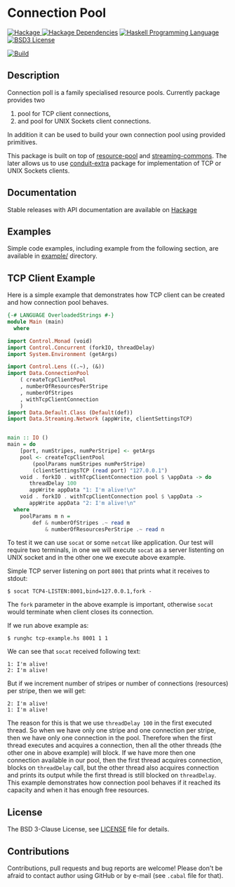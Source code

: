 Connection Pool
===============

[![Hackage](http://img.shields.io/hackage/v/connection-pool.svg)
][Hackage: connection-pool]
[![Hackage Dependencies](https://img.shields.io/hackage-deps/v/connection-pool.svg)](http://packdeps.haskellers.com/reverse/connection-pool)
[![Haskell Programming Language](https://img.shields.io/badge/language-Haskell-blue.svg)][Haskell.org]
[![BSD3 License](http://img.shields.io/badge/license-BSD3-brightgreen.svg)][tl;dr Legal: BSD3]

[![Build](https://travis-ci.org/trskop/connection-pool.svg)](https://travis-ci.org/trskop/connection-pool)


Description
-----------

Connection poll is a family specialised resource pools. Currently package
provides two

1. pool for TCP client connections,
2. and pool for UNIX Sockets client connections.

In addition it can be used to build your own connection pool using provided primitives.

This package is built on top of [resource-pool][Hackage: resource-pool] and
[streaming-commons][Hackage: streaming-commons]. The later allows us to use
[conduit-extra][Hackage: conduit-extra] package for implementation of TCP or
UNIX Sockets clients.


Documentation
-------------

Stable releases with API documentation are available on
[Hackage][Hackage: connection-pool]


Examples
--------

Simple code examples, including example from the following section, are
available in [example/](example/) directory.


TCP Client Example
------------------

Here is a simple example that demonstrates how TCP client can be created and
how connection pool behaves.

```haskell
{-# LANGUAGE OverloadedStrings #-}
module Main (main)
  where

import Control.Monad (void)
import Control.Concurrent (forkIO, threadDelay)
import System.Environment (getArgs)

import Control.Lens ((.~), (&))
import Data.ConnectionPool
    ( createTcpClientPool
    , numberOfResourcesPerStripe
    , numberOfStripes
    , withTcpClientConnection
    )
import Data.Default.Class (Default(def))
import Data.Streaming.Network (appWrite, clientSettingsTCP)


main :: IO ()
main = do
    [port, numStripes, numPerStripe] <- getArgs
    pool <- createTcpClientPool
        (poolParams numStripes numPerStripe)
        (clientSettingsTCP (read port) "127.0.0.1")
    void . forkIO . withTcpClientConnection pool $ \appData -> do
       threadDelay 100
       appWrite appData "1: I'm alive!\n"
    void . forkIO . withTcpClientConnection pool $ \appData ->
       appWrite appData "2: I'm alive!\n"
  where
    poolParams m n =
        def & numberOfStripes .~ read m
            & numberOfResourcesPerStripe .~ read n
```

To test it we can use `socat` or some `netcat` like application. Our test will
require two terminals, in one we will execute `socat` as a server listenting on
UNIX socket and in the other one we execute above example.

Simple TCP server listening on port `8001` that prints what it receives to
stdout:

    $ socat TCP4-LISTEN:8001,bind=127.0.0.1,fork -

The `fork` parameter in the above example is important, otherwise `socat` would
terminate when client closes its connection.

If we run above example as:

    $ runghc tcp-example.hs 8001 1 1

We can see that `socat` received following text:

    1: I'm alive!
    2: I'm alive!

But if we increment number of stripes or number of connections (resources) per
stripe, then we will get:

    2: I'm alive!
    1: I'm alive!

The reason for this is that we use `threadDelay 100` in the first executed
thread. So when we have only one stripe and one connection per stripe, then we
have only one connection in the pool. Therefore when the first thread executes
and acquires a connection, then all the other threads (the other one in above
example) will block. If we have more then one connection available in our pool,
then the first thread acquires connection, blocks on `threadDelay` call, but
the other thread also acquires connection and prints its output while the first
thread is still blocked on `threadDelay`. This example demonstrates how
connection pool behaves if it reached its capacity and when it has enough free
resources.


License
-------

The BSD 3-Clause License, see [LICENSE](LICENSE) file for details.


Contributions
-------------

Contributions, pull requests and bug reports are welcome! Please don't be
afraid to contact author using GitHub or by e-mail (see `.cabal` file for
that).



[Hackage: conduit-extra]:
  http://hackage.haskell.org/package/conduit-extra
[Hackage: connection-pool]:
  http://hackage.haskell.org/package/connection-pool
[Hackage: resource-pool]:
  http://hackage.haskell.org/package/resource-pool
[Hackage: streaming-commons]:
  http://hackage.haskell.org/package/streaming-commons
[Haskell.org]:
  http://www.haskell.org
  "The Haskell Programming Language"
[tl;dr Legal: BSD3]:
  https://tldrlegal.com/license/bsd-3-clause-license-%28revised%29
  "BSD 3-Clause License (Revised)"
